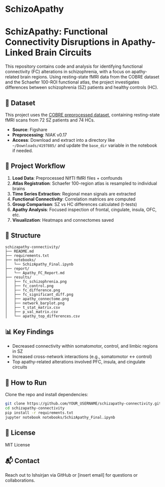 # SchizoApathy
# SchizApathy: Functional Connectivity Disruptions in Apathy-Linked Brain Circuits

This repository contains code and analysis for identifying functional connectivity (FC) alterations in schizophrenia, with a focus on apathy-related brain regions. Using resting-state fMRI data from the COBRE dataset and the Schaefer 100-ROI functional atlas, the project investigates differences between schizophrenia (SZ) patients and healthy controls (HC).

## 📂 Dataset

This project uses the [COBRE preprocessed dataset](https://figshare.com/articles/dataset/COBRE_preprocessed_with_NIAK_0_17_-_lightweight_release/4197885), containing resting-state fMRI scans from 72 SZ patients and 74 HCs.

- **Source**: Figshare
- **Preprocessing**: NIAK v0.17
- **Access**: Download and extract into a directory like `~/Downloads/4197885/` and update the `base_dir` variable in the notebook if needed.

## 🧠 Project Workflow

1. **Load Data**: Preprocessed NIfTI fMRI files + confounds
2. **Atlas Registration**: Schaefer 100-region atlas is resampled to individual brains
3. **Time Series Extraction**: Regional mean signals are extracted
4. **Functional Connectivity**: Correlation matrices are computed
5. **Group Comparison**: SZ vs HC differences calculated (t-tests)
6. **Apathy Analysis**: Focused inspection of frontal, cingulate, insula, OFC, etc.
7. **Visualization**: Heatmaps and connectomes saved

## 📁 Structure

```
schizapathy-connectivity/
├── README.md
├── requirements.txt
├── notebooks/
│   └── SchizApathy_Final.ipynb
├── report/
│   └── Apathy_FC_Report.md
├── results/
│   ├── fc_schizophrenia.png
│   ├── fc_control.png
│   ├── fc_difference.png
│   ├── fc_significant_diff.png
│   ├── apathy_connectome.png
│   ├── network_barplot.png
│   ├── t_stat_matrix.csv
│   ├── p_val_matrix.csv
│   └── apathy_top_differences.csv
```

## 📊 Key Findings

- Decreased connectivity within somatomotor, control, and limbic regions in SZ
- Increased cross-network interactions (e.g., somatomotor ↔ control)
- Top apathy-related alterations involved PFC, insula, and cingulate circuits

## 🚀 How to Run

Clone the repo and install dependencies:

```bash
git clone https://github.com/YOUR_USERNAME/schizapathy-connectivity.git
cd schizapathy-connectivity
pip install -r requirements.txt
jupyter notebook notebooks/SchizApathy_Final.ipynb
```

## 📜 License

MIT License

## 📬 Contact

Reach out to Ishsirjan via GitHub or [insert email] for questions or collaborations.
